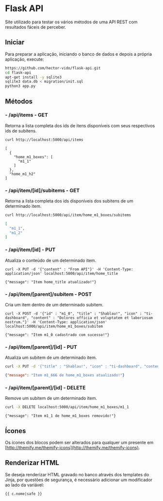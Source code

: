 # Flask API

Site utilizado para testar os vários métodos de uma API REST com resultados fáceis de perceber.

## Iniciar

Para preparar a aplicação, iniciando o banco de dados e depois a própria aplicação, execute:

```bash
https://github.com/hector-vido/flask-api.git
cd flask-api
apt-get install -y sqlite3
sqlite3 data.db < migration/init.sql
python3 app.py
```

## Métodos

### - /api/items - GET

Retorna a lista completa dos ids de itens disponíveis com seus respectivos ids de subitens.

```bash
curl http://localhost:5000/api/items
```

```
[
  {
    "home_m1_boxes": [
      "m1_1"
    ]
  }, 
  "home_m1_h2"
]
```

### - /api/item/[id]/subitems - GET

Retorna a lista completa dos ids disponíveis dos subitens de um determinado item.

```bash
curl http://localhost:5000/api/item/home_m1_boxes/subitems
```

```json
[
  "m1_1", 
  "m1_2"
]
```

### - /api/item/[id] - PUT

Atualiza o conteúdo de um determinado item.

```
curl -X PUT -d '{"content" : "From API"}' -H 'Content-Type: application/json' localhost:5000/api/item/home_title
```

```
{"message": "Item home_title atualizado!"}
```

### - /api/item/[parent]/subitem - POST

Cria um item dentro de um determinado subitem.

```
curl -X POST -d '{"id" : "m1_0", "title" : "Shablau!", "icon" : "ti-dashboard", "content" : "Dolores officia et voluptatem et laboriosam nostrum."}' -H 'Content-Type: application/json' localhost:5000/api/item/home_m1_boxes/subitem
```

```
{"message": "Item m1_0 cadastrado com sucesso!"}
```

### - /api/item/[parent]/[id] - PUT

Atualiza um subitem de um determinado item.

```bash
curl -X PUT -d '{"title" : "Shablau!", "icon" : "ti-dashboard", "content" : "Lorem Ipsum"}' -H 'Content-Type: application/json' localhost:5000/api/item/home_m1_boxes/m1_1
```

```json
{"message": "Item m1_666 de home_m1_boxes atualizado!"}
```

### - /api/item/[parent]/[id] - DELETE

Remove um subitem de um determinado item.

```bash
curl -X DELETE localhost:5000/api/item/home_m1_boxes/m1_1
```

```
{"message": "Item m1_1 de home_m1_boxes removido!"}

```

## Ícones

Os ícones dos blocos podem ser alterados para qualquer um presente em [http://themify.me/themify-icons](http://themify.me/themify-icons).

## Renderizar HTML

Se deseja renderizar HTML gravado no banco através dos templates do Jinja, por questões de segurança, é necessário adicionar um modificador ao lado da variável:

	{{ c.nome|safe }}
